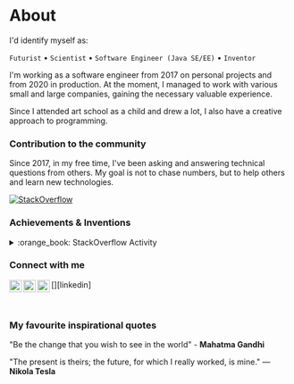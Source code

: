 # About

I'd identify myself as:

`Futurist` • `Scientist` • `Software Engineer (Java SE/EE)` • `Inventor`

I'm working as a software engineer from 2017 on personal projects and from 2020 in production. At the moment, I managed to work with various small and large companies, gaining the necessary valuable experience. 

Since I attended art school as a child and drew a lot, I also have a creative approach to programming.

### Contribution to the community 

Since 2017, in my free time, I've been asking and answering technical questions from others. My goal is not to chase numbers, but to help others and learn new technologies.

[![StackOverflow](https://github-readme-stackoverflow.vercel.app/?userID=8370915&layout=compact&theme=dark)](https://stackoverflow.com/users/8370915/invzbl3)

### Achievements & Inventions

<details>
  <summary>:orange_book: StackOverflow Activity</summary>
  
  <!-- STACKOVERFLOW:START -->
- [Answer by invzbl3 for How to connect to Atlas M0 (Free Tier) cluster correctly via Java driver?](https://stackoverflow.com/a/51042704/8370915)
- [Answer by invzbl3 for How to avoid an exception Prematurely reached end of stream using mongoDB Java driver 3.4+ or 3.6+? (during insertion)](https://stackoverflow.com/a/52704288/8370915)
- [Answer by invzbl3 for MongoCommandException: Command failed with error 8000 (AtlasError): 'no SNI name sent, make sure using a MongoDB 3.4+ driver/shell.'](https://stackoverflow.com/a/59121036/8370915)
- [Answer by invzbl3 for Spring Security: all endpoints return status 200 and unresponsive to constraints as antMatchers](https://stackoverflow.com/a/68744721/8370915)
- [Answer by invzbl3 for How to fix the issue: "The specified database user/password combination is rejected" using Intellij IDEA?](https://stackoverflow.com/a/69789693/8370915)
- [Answer by invzbl3 for How to get the Maven project window in Intellij 14 | Update: cannot see the right side "tab bar" with Maven project](https://stackoverflow.com/a/57502246/8370915)
- [Answer by invzbl3 for Failed Autowired of BuildProperties Spring Boot 2.1.5 & eclipse](https://stackoverflow.com/a/68686686/8370915)
<!-- STACKOVERFLOW:END -->
</details>

### Connect with me

[<img align="left" alt="LinkedIn" width="22px" src="https://cdn.jsdelivr.net/npm/simple-icons@v3/icons/linkedin.svg" />][linkedin]
[<img align="left" alt="GitHub" width="22px" src="https://cdn.jsdelivr.net/npm/simple-icons@v3/icons/github.svg" />][github]
[<img align="left" alt="Stack Overflow" width="22px" src="https://cdn.jsdelivr.net/npm/simple-icons@v3/icons/stackoverflow.svg" />][stackoverflow]

[stackoverflow]: https://stackoverflow.com/users/8370915/invzbl3
[github]: https://github.com/invzbl3

<br />

### My favourite inspirational quotes

"Be the change that you wish to see in the world" - **Mahatma Gandhi**

"The present is theirs; the future, for which I really worked, is mine." — **Nikola Tesla**
